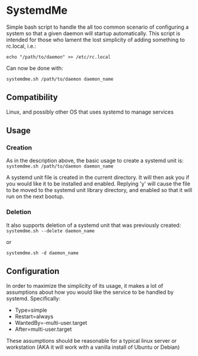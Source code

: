 # SystemdMe

Simple bash script to handle the all too common scenario of configuring a system so that a given daemon will startup automatically. This script is intended for those who lament the lost simplicity of adding something to rc.local, i.e.:

`echo "/path/to/daemon" >> /etc/rc.local `

Can now be done with:

`systemdme.sh /path/to/daemon daemon_name`

## Compatibility

Linux, and possibly other OS that uses systemd to manage services

## Usage

### Creation

As in the description above, the basic usage to create a systemd unit is:
`systemdme.sh /path/to/daemon daemon_name`

A systemd unit file is created in the current directory. It will then ask you if you would like it to be installed and enabled. Replying 'y' will cause the file to be moved to the systemd unit library directory, and enabled so that it will run on the next bootup.

### Deletion

It also supports deletion of a systemd unit that was previously created:
`systemdme.sh --delete daemon_name`

or

`systemdme.sh -d daemon_name`

## Configuration

In order to maximize the simplicity of its usage, it makes a lot of assumptions about how you would like
the service to be handled by systemd. Specifically:

- Type=simple
- Restart=always
- WantedBy=-multi-user.target
- After=multi-user.target

These assumptions should be reasonable for a typical linux server or workstation (AKA it will work with a vanilla install of Ubuntu or Debian)
